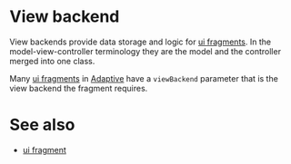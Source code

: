 # View backend

View backends provide data storage and logic for [ui fragments](def://). In the model-view-controller
terminology they are the model and the controller merged into one class.

Many [ui fragments](def://) in [Adaptive](def://) have a `viewBackend` parameter that is the
view backend the fragment requires.

# See also

- [ui fragment](def://)